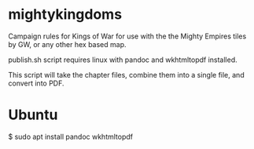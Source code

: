 # mightykingdoms
Campaign rules for Kings of War for use with the the Mighty Empires tiles by GW, or any other hex based map.

publish.sh script requires linux with pandoc and wkhtmltopdf installed.

This script will take the chapter files, combine them into a single file,
and convert into PDF.

# Ubuntu
$ sudo apt install pandoc wkhtmltopdf
